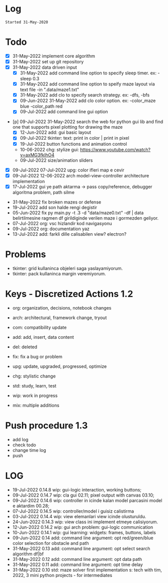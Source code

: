 # Log
`Started 31-May-2020`

# Todo
- [x] 31-May-2022 implement core algorithm
- [x] 31-May-2022 set up git repository
- [x] 31-May-2022 data driven input
    - [x] 31-May-2022 add command line option to specify sleep timer. ex: -sleep 0.3
    - [x] 31-May-2022 add command line option to speify maze layout via text file -in ".data/maze1.txt" 
    - [x] 31-May-2022 add clo to specify search strategy. ex: -dfs, -bfs
    - [x] 09-Jun-2022 31-May-2022 add clo color option. ex: -color_maze blue -color_path red
    - [x] 09-Jul-2022 add command line gui option
- [p] 09-Jul-2022 31-May-2022 search the web for python gui lib and find one that supports pixel plotting for drawing the maze
    - [x] 12-Jun-2022 add: gui basic layout
    - [x] 09-Jul-2022 tkinter: text: print in color | print in pixel
    - [x] 19-Jul-2022 button functions and animation control
    - 10-06-2022 chg: stylize gui: https://www.youtube.com/watch?v=axMG3fkIhO4
    - 09-Jul-2022 size/animation sliders
- [x] 09-Jul-2022 07-Jul-2022 upg: color ifleri map e cevir
- [x] 09-Jul-2022 12-06-2022 arch model-view-controller architecture implementation 
- [x] 17-Jul-2022 gui ye path aktarma -> pass copy/reference, debugger algoritma problem, path silme
- 31-May-2022 fix broken mazes or defense
- 19-Jul-2022 add son halde rengi degistir
- 05-Jun-2022 fix py main.py -t .3 -d "data/maze0.txt" -df | data belirtilmesine ragmen df girildiginde verilen maze i gormezden geliyor.
- 07-Jul-2022 org: vsc hizlandir kod navigasyonu
- 09-Jul-2022 org: documentation yaz
- 13-Jul-2022 add: farkli dille calisabilen view? electron?


# Problems
- tkinter: grid kullaninca objeleri saga yaslayamiyorum.
- tkinter: pack kullaninca margin veremiyorum.

# Keys - Discretized Actions 1.2
- org: organization, decisions, notebook changes
- arch: architectural, framework change, tryout

- com: compatibility update
- add: add, insert, data content

- del: deleted
- fix: fix a bug or problem
- upg: update, upgraded, progressed, optimize
- chg: stylistic change

- std: study, learn, test
- wip: work in progress
- mix: multiple additions

# Push procedure 1.3
- add log
- check todo
- change time log
- push

# LOG
- 19-Jul-2022 0.14.8    wip: gui-logic interaction, working buttons;
- 09-Jul-2022 0.14.7    wip: cla gui 02.11; pixel output with canvas 03.10;
- 09-Jul-2022 0.14.6    wip: controller in icinde kalan model parcasini model e aktardim 00.28; 
- 07-Jul-2022 0.14.5    wip: controller/model i guisiz calistirma
- 03-Jul-2022 0.14.4    wip: view elemanlari view icinde olusturuldu.
- 24-Jun-2022 0.14.3    wip: view class ini implement etmeye calisiyorum.
- 12-Jun-2022 0.14.2    wip: gui arch problem: gui-logic communication 
- 10-Jun-2022 0.14.1    wip: gui learning: widgets: frames, buttons, labels
- 09-Jun-2022 0.14      add: command line argument: opt red/green/blue color selection for obstacle and path
- 31-May-2022 0.13      add: command line argument: opt select search algorithm df|bf
- 31-May-2022 0.12      add: command line argument: opt data path
- 31-May-2022 0.11      add: command line argument: opt time delay
- 31-May-2022 0.10      std: maze solver first implementation s: tech with tim, 2022, 3 mini python projects - for intermediates
